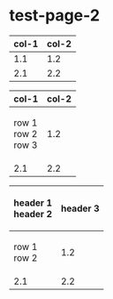 # test-page-2

| col-1 | col-2 |
| ----- | ----- |
| 1.1   | 1.2   |
| 2.1   | 2.2   |

| col-1                          | col-2 |
| ------------------------------ | ----- |
| <p>row 1<br>row 2<br>row 3</p> | 1.2   |
| 2.1                            | 2.2   |

| <p>header 1<br>header 2</p> | header 3 |
| --------------------------- | -------- |
| <p>row 1<br>row 2</p>       | 1.2      |
| 2.1                         | 2.2      |
